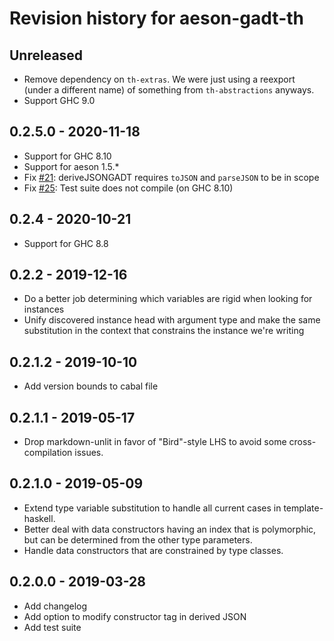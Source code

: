 # Revision history for aeson-gadt-th

## Unreleased

* Remove dependency on `th-extras`. We were just using a reexport (under a
  different name) of something from `th-abstractions` anyways.
* Support GHC 9.0

## 0.2.5.0 - 2020-11-18

* Support for GHC 8.10
* Support for aeson 1.5.*
* Fix [#21](https://github.com/obsidiansystems/aeson-gadt-th/issues/21): deriveJSONGADT requires `toJSON` and `parseJSON` to be in scope
* Fix [#25](https://github.com/obsidiansystems/aeson-gadt-th/issues/25): Test suite does not compile (on GHC 8.10)

## 0.2.4 - 2020-10-21

* Support for GHC 8.8

## 0.2.2 - 2019-12-16

* Do a better job determining which variables are rigid when looking for instances
* Unify discovered instance head with argument type and make the same substitution in the context that constrains the instance we're writing

## 0.2.1.2 - 2019-10-10

* Add version bounds to cabal file

## 0.2.1.1 - 2019-05-17

* Drop markdown-unlit in favor of "Bird"-style LHS to avoid some cross-compilation issues.

## 0.2.1.0 - 2019-05-09

* Extend type variable substitution to handle all current cases in template-haskell.
* Better deal with data constructors having an index that is polymorphic, but can be determined from the other type parameters.
* Handle data constructors that are constrained by type classes.

## 0.2.0.0 - 2019-03-28

* Add changelog
* Add option to modify constructor tag in derived JSON
* Add test suite
